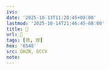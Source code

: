 ```yaml
---
ivs:
date: '2025-10-13T11:28:45+08:00'
lastmod: '2025-10-14T21:46:45-08:00'
title: 󰞤
url: 󰞤
tags: [效, 效]
hex: '6548'
src: GHZR, DCCV
note:
---
```

